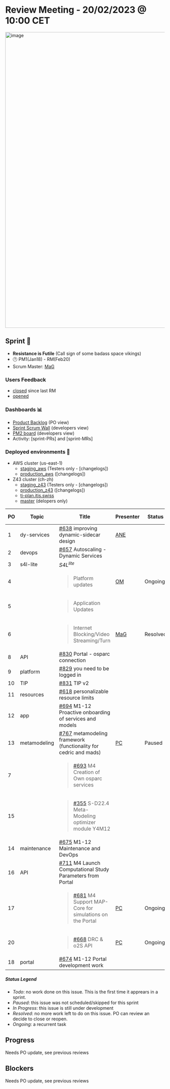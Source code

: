# Review Meeting - 20/02/2023 @ 10:00 CET
<img width="931" alt="image" src="https://user-images.githubusercontent.com/32402063/219133918-f976243e-3cfd-4e43-8de1-c4a518843e47.png">

## Sprint 🏃
- **Resistance is Futile** (Call sign of some badass space vikings)
- 🕐 PM1(Jan18) - RM(Feb20)
- Scrum Master: [MaG]

### Users Feedback

- [closed](https://github.com/pulls?q=is%3Apr+archived%3Afalse+user%3AITISFoundation+closed%3A%3E2023-01-11) since last RM
- [opened](https://github.com/ITISFoundation/osparc-issues/issues?q=is%3Aissue+is%3Aopen+sort%3Areactions)

### Dashboards 📊

- [Product Backlog](https://github.com/orgs/ITISFoundation/projects/3) (PO view)
- [Sprint Scrum Wall](https://app.zenhub.com/workspaces/osparc---scrum-wall-5c9260f3d76ef51f6b0fe78d/board?repos=118596920,174557929,151701223,135289610,118910047,181836792,167586968) (developers view)
- [PM2 board](https://github.com/orgs/ITISFoundation/projects/9) (developers view)
- Activity: [sprint-PRs] and [sprint-MRs]

### Deployed environments 🚀

- AWS cluster (us-east-1)
  - [staging_aws](https://staging.osparc.io) (Testers only - [changelogs])
  - [production_aws](https://osparc.io) ([changelogs])
- Z43 cluster (ch-zh)
  - [staging_z43](http://osparc-staging.speag.com) (Testers only - [changelogs])
  - [production_z43](http://osparc.speag.com) ([changelogs])
  - [ti-plan.itis.swiss](http://ti-plan.itis.swiss)
  - [master](https://osparc-master.speag.com) (delopers only)


| PO  | Topic        | Title                                                                             | Presenter | Status   | Start-Time | Duration |
| --- | ------------ | --------------------------------------------------------------------------------- | --------- | -------- | ---------- | -------- |
| 1   | dy-services  | [#638] improving dynamic-sidecar design                                           | [ANE]     |          | 3'         |          |
| 2   | devops       | [#657] Autoscaling - Dynamic Services                                             |           |          |            |          |
| 3   | s4l-lite     | <em>S4L<sup>lite</sup></em>                                                       |           |          |            |          |
| 4   |              | <blockquote>Platform updates</blockquote>                                         | [OM]      | Ongoing  | 10'        |          |
| 5   |              | <blockquote>Application Updates</blockquote>                                      |           |          |            |
| 6   |              | <blockquote>Internet Blocking/Video Streaming/Turn</blockquote>                   | [MaG]     | Resolved | 10'        |          |
| 8   | API          | [#830] Portal - osparc connection                                                 |           |          |            |          |
| 9   | platform     | [#829] you need to be logged in                                                   |           |          |            |          |
| 10  | TIP          | [#831] TIP v2                                                                     |           |          |            |          |
| 11  | resources    | [#618] personalizable resource limits                                             |           |          |            |          |
| 12  | app          | [#694] M1-12 Proactive onboarding of services and models                          |           |          |            |          |
| 13  | metamodeling | [#767] metamodeling framework (functionality for cedric and mads)                 | [PC]      | Paused   |            |          |
| 7   |              | <blockquote>[#693] M4 Creation of Own osparc services   </blockquote>             |           |          |            |          |
| 15  |              | <blockquote>[#355] S-D22.4 Meta-Modeling optimizer module Y4M12</blockquote>      |           |          |            |          |
| 14  | maintenance  | [#675] M1-12 Maintenance and DevOps                                               |           |          |            |          |
| 16  | API          | [#711] M4 Launch Computational Study Parameters from Portal                       |           |          |            |          |
| 17  |              | <blockquote>[#681] M4 Support MAP-Core for simulations on the Portal</blockquote> | [PC]      | Ongoing  | 1'         |          |
| 20  |              | <blockquote>[#668] DRC & o2S API</blockquote>                                     | [PC]      | Ongoing  | 1'         |          |
| 18  | portal       | [#674] M1-12 Portal development work                                              |           |          |            |          |


##### Status Legend

- _Todo_: no work done on this issue. This is the first time it apprears in a sprint.
- _Paused_: this issue was not scheduled/skipped for this sprint
- _In Progress_: this issue is still under development
- _Resolved_: no more work left to do on this issue. PO can review an decide to close or reopen.
- _Ongoing_: a recurrent task

[online]: http://status.osparc.io/
[operational]: https://git.speag.com/oSparc/e2e-testing/-/pipelines
[performant]: https://git.speag.com/oSparc/e2e-portal-testing/-/pipelines

## Progress

Needs PO update, see previous reviews

## Blockers

Needs PO update, see previous reviews

[#355]: https://github.com/ITISFoundation/osparc-issues/issues/355
[#618]: https://github.com/ITISFoundation/osparc-issues/issues/618
[#638]: https://github.com/ITISFoundation/osparc-issues/issues/638
[#654]: https://github.com/ITISFoundation/osparc-issues/issues/654
[#657]: https://github.com/ITISFoundation/osparc-issues/issues/657
[#668]: https://github.com/ITISFoundation/osparc-issues/issues/668
[#674]: https://github.com/ITISFoundation/osparc-issues/issues/674
[#675]: https://github.com/ITISFoundation/osparc-issues/issues/675
[#676]: https://github.com/ITISFoundation/osparc-issues/issues/676
[#681]: https://github.com/ITISFoundation/osparc-issues/issues/681
[#693]: https://github.com/ITISFoundation/osparc-issues/issues/693
[#694]: https://github.com/ITISFoundation/osparc-issues/issues/694
[#711]: https://github.com/ITISFoundation/osparc-issues/issues/711
[#740]: https://github.com/ITISFoundation/osparc-issues/issues/740
[#741]: https://github.com/ITISFoundation/osparc-issues/issues/741
[#765]: https://github.com/ITISFoundation/osparc-issues/issues/765
[#766]: https://github.com/ITISFoundation/osparc-issues/issues/766
[#767]: https://github.com/ITISFoundation/osparc-issues/issues/767
[#793]: https://github.com/ITISFoundation/osparc-issues/issues/793
[#829]: https://github.com/ITISFoundation/osparc-issues/issues/829
[#830]: https://github.com/ITISFoundation/osparc-issues/issues/830
[#831]: https://github.com/ITISFoundation/osparc-issues/issues/831


[MD]:https://github.com/matusdrobuliak66
[ALL]:https://github.com/Surfict
[ANE]:https://github.com/GitHK
[BL]:https://github.com/dyollb
[CR]:https://github.com/colinRawlings
[DK]:https://github.com/mrnicegyu11
[EI]:https://github.com/elisabettai
[IP]:https://github.com/ignapas
[MaG]:https://github.com/mguidon
[OM]:https://github.com/odeimaiz
[PC]:https://github.com/pcrespov
[SAN]:https://github.com/sanderegg
[EO]:https://github.com/eofli
[MB]:https://github.com/BouldiMelina
[CF]:https://github.com/cosfor1
[HBS]:https://github.com/habz-bs
